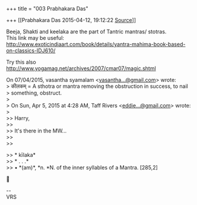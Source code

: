 +++
title = "003 Prabhakara Das"

+++
[[Prabhakara Das	2015-04-12, 19:12:22 [Source](https://groups.google.com/g/samskrita/c/i4I7NGqOrP8)]]



Beeja, Shakti and keelaka are the part of Tantric mantras/ stotras.  
This link may be useful:  
<http://www.exoticindiaart.com/book/details/yantra-mahima-book-based-on-classics-IDJ610/>  
  
Try this also  
<http://www.yogamag.net/archives/2007/cmar07/magic.shtml>  

  
On 07/04/2015, vasantha syamalam \<[vasantha...@gmail.com]()\> wrote:  
\> कीलकम् = A sthotra or mantra removing the obstruction in success, to nail  
\> something, obstruct.  
\>  
\> On Sun, Apr 5, 2015 at 4:28 AM, Taff Rivers \<[eddie...@gmail.com]()\> wrote:  
\>  
\>\> Harry,  
\>\>  
\>\> It's there in the MW...  
\>\>  
\>\>  

\>\> \* kīlaka\*  
\>\> \* . . .\*  
\>\> • \*(am)\*, \*n. \*N. of the inner syllables of a Mantra. \[285,2\]  



--  
VRS  

